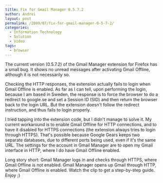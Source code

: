 ```yaml
---
title: Fix for Gmail Manager 0.5.7.2
author: Andrei
layout: post
permalink: /2009/07/fix-for-gmail-manager-0-5-7-2/
categories:
  - Information Technology
  - Solution
  - Video
tags:
  - browser
---
```

The current version (0.5.7.2) of the Gmail Manager extension for Firefox has a small bug. It shows no unread messages after activating Gmail Offline, although it is not necessarily so.

Checking the HTTP responses, the extension actually fails to login when Gmail Offline is enabled. As far as I can tell, upon performing the login, because I am based in Sweden, the response is to force the browser to do a redirect to google.se and set a Session ID (SID) and then return the browser back to the login URL. But the extension doesn't follow the redirect instruction, and thus fails to login properly.

I tried tapping into the extension code, but I didn't manage to solve it. My current workaround is to enable Gmail Offline for HTTP connections, and to have it disabled for HTTPS connections (the extension always tries to login through HTTPS). That's possible because Google Gears keeps two separate databases, due to different ports being used, even if it's the same URL. The settings for the account in Gmail Manager are to open my Gmail interface in HTTP, where I do have Gmail Offline enabled.

Long story short: Gmail Manager logs in and checks through HTTPS, where Gmail Offline is not enabled. Gmail Manager opens up Gmail through HTTP, where Gmail Offline is enabled. Watch the clip to get a step-by-step guide. Enjoy ;)

<!--YouTube Error: bad URL entered-->